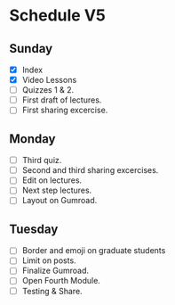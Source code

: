 # Schedule V5 

## Sunday
- [X] Index
- [X] Video Lessons
- [ ] Quizzes 1 & 2.
- [ ] First draft of lectures.
- [ ] First sharing excercise.

## Monday
- [ ] Third quiz.
- [ ] Second and third sharing excercises.
- [ ] Edit on lectures.
- [ ] Next step lectures.
- [ ] Layout on Gumroad.

## Tuesday
- [ ] Border and emoji on graduate students
- [ ] Limit on posts.
- [ ] Finalize Gumroad.
- [ ] Open Fourth Module.
- [ ] Testing & Share.
